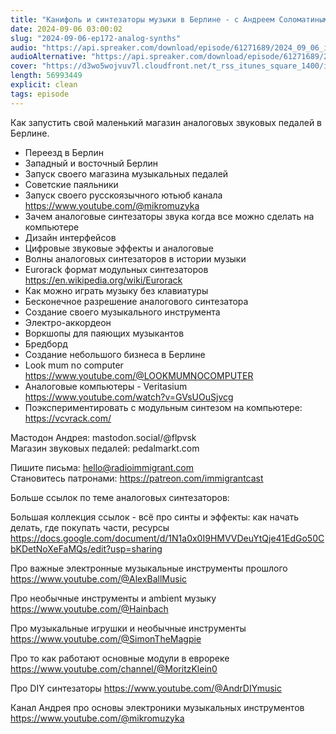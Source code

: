 ```yaml
---
title: "Канифоль и синтезаторы музыки в Берлине - с Андреем Соломатиным - выпуск 172"
date: 2024-09-06 03:00:02
slug: "2024-09-06-ep172-analog-synths"
audio: "https://api.spreaker.com/download/episode/61271689/2024_09_06_icast_ep172_analog_synths.mp3"
audioAlternative: "https://api.spreaker.com/download/episode/61271689/2024_09_06_icast_ep172_analog_synths.mp3"
cover: "https://d3wo5wojvuv7l.cloudfront.net/t_rss_itunes_square_1400/images.spreaker.com/original/1d07a0eb7cbbbb155066930e840579a8.jpg"
length: 56993449
explicit: clean
tags: episode
---
```


Как запустить свой маленький магазин аналоговых звуковых педалей в Берлине.  
  
* Переезд в Берлин  
* Западный и восточный Берлин  
* Запуск своего магазина музыкальных педалей  
* Советские паяльники  
* Запуск своего русскоязычного ютьюб канала https://www.youtube.com/@mikromuzyka  
* Зачем аналоговые синтезаторы звука когда все можно сделать на компьютере  
* Дизайн интерфейсов  
* Цифровые звуковые эффекты и аналоговые  
* Волны аналоговых синтезаторов в истории музыки  
* Eurorack формат модульных синтезаторов https://en.wikipedia.org/wiki/Eurorack  
* Как можно играть музыку без клавиатуры  
* Бесконечное разрешение аналогового синтезатора  
* Создание своего музыкального инструмента  
* Электро-аккордеон  
* Воркшопы для паяющих музыкантов  
* Бредборд  
* Создание небольшого бизнеса в Берлине  
* Look mum no computer https://www.youtube.com/@LOOKMUMNOCOMPUTER  
* Аналоговые компьютеры - Veritasium https://www.youtube.com/watch?v=GVsUOuSjvcg  
* Поэкспериментировать с модульным синтезом на компьютере: https://vcvrack.com/  
  
Мастодон Андрея: mastodon.social/@flpvsk  
Магазин звуковых педалей: pedalmarkt.com  
  
Пишите письма: hello@radioimmigrant.com  
Становитесь патронами: https://patreon.com/immigrantcast  
  
Больше ссылок по теме аналоговых синтезаторов:  
  
Большая коллекция ссылок - всё про синты и эффекты: как начать делать, где покупать части, ресурсы https://docs.google.com/document/d/1N1a0x0I9HMVVDeuYtQje41EdGo50CbKDetNoXeFaMQs/edit?usp=sharing  
  
Про важные электронные музыкальные инструменты прошлого https://www.youtube.com/@AlexBallMusic  
  
Про необычные инструменты и ambient музыку https://www.youtube.com/@Hainbach  
  
Про музыкальные игрушки и необычные инструменты https://www.youtube.com/@SimonTheMagpie  
  
Про то как работают основные модули в еврореке https://www.youtube.com/channel/@MoritzKlein0  
  
Про DIY синтезаторы https://www.youtube.com/@AndrDIYmusic  
  
Канал Андрея про основы электроники музыкальных инструментов https://www.youtube.com/@mikromuzyka
